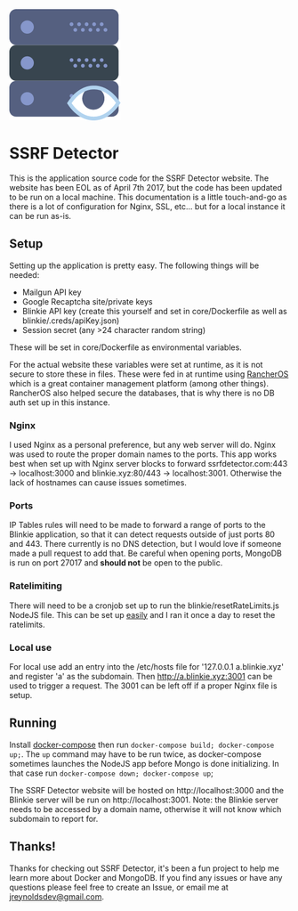 <img src="core/public/images/logo.png"/>
<h1>SSRF Detector</h1>

This is the application source code for the SSRF Detector website.  The website has been EOL as of April 7th 2017, but the code has been updated to be run on a local machine.  This documentation is a little touch-and-go as there is a lot of configuration for Nginx, SSL, etc... but for a local instance it can be run as-is.

## Setup
Setting up the application is pretty easy.  The following things will be needed:
* Mailgun API key
* Google Recaptcha site/private keys
* Blinkie API key (create this yourself and set in core/Dockerfile as well as blinkie/.creds/apiKey.json)
* Session secret (any >24 character random string)

These will be set in core/Dockerfile as environmental variables.

For the actual website these variables were set at runtime, as it is not secure to store these in files.  These were fed in at runtime using [RancherOS](http://rancher.com/clustering-a-node-js-application-with-mongo-docker-and-rancher/) which is a great container management platform (among other things).  RancherOS also helped secure the databases, that is why there is no DB auth set up in this instance.

### Nginx
I used Nginx as a personal preference, but any web server will do.  Nginx was used to route the proper domain names to the ports.  This app works best when set up with Nginx server blocks to forward ssrfdetector.com:443 -> localhost:3000 and blinkie.xyz:80/443 -> localhost:3001.  Otherwise the lack of hostnames can cause issues sometimes.

### Ports
IP Tables rules will need to be made to forward a range of ports to the Blinkie application, so that it can detect requests outside of just ports 80 and 443. There currently is no DNS detection, but I would love if someone made a pull request to add that.  Be careful when opening ports, MongoDB is run on port 27017 and **should not** be open to the public.

### Ratelimiting
There will need to be a cronjob set up to run the blinkie/resetRateLimits.js NodeJS file.  This can be set up [easily](https://help.ubuntu.com/community/CronHowto) and I ran it once a day to reset the ratelimits.

### Local use
For local use add an entry into the /etc/hosts file for '127.0.0.1 a.blinkie.xyz' and register 'a' as the subdomain.  Then http://a.blinkie.xyz:3001 can be used to trigger a request.  The 3001 can be left off if a proper Nginx file is setup.

## Running
Install [docker-compose](https://docs.docker.com/compose/install/) then run `docker-compose build; docker-compose up;`.  The `up` command may have to be run twice, as docker-compose sometimes launches the NodeJS app before Mongo is done initializing.  In that case run `docker-compose down; docker-compose up`;

The SSRF Detector website will be hosted on http://localhost:3000 and the Blinkie server will be run on http://localhost:3001.  Note: the Blinkie server needs to be accessed by a domain name, otherwise it will not know which subdomain to report for.

## Thanks!
Thanks for checking out SSRF Detector, it's been a fun project to help me learn more about Docker and MongoDB.  If you find any issues or have any questions please feel free to create an Issue, or email me at jreynoldsdev@gmail.com.
